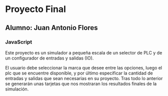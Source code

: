 # Proyecto Final
## Alumno: Juan Antonio Flores
### JavaScript

Este proyecto es un simulador a pequeña escala de un selector de PLC y de un configurador de entradas y salidas (IO).

El usuario debe seleccionar la marca que desee entre las opciones, luego el plc que se encuentre disponible, y por último especificar la cantidad de entradas y salidas que sean necesarias en su proyecto. Tras todo lo anterior se generarán unas tarjetas que nos mostraran los resultados finales de la simulación.